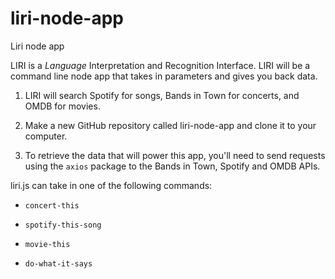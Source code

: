 # liri-node-app
Liri node app

LIRI is a _Language_ Interpretation and Recognition Interface. LIRI will be a command line node app that takes in parameters and gives you back data.

1. LIRI will search Spotify for songs, Bands in Town for concerts, and OMDB for movies.

2. Make a new GitHub repository called liri-node-app and clone it to your computer.

3. To retrieve the data that will power this app, you'll need to send requests using the `axios` package to the Bands in Town, Spotify and OMDB APIs.

 liri.js can take in one of the following commands:

* `concert-this`

* `spotify-this-song`

* `movie-this`

* `do-what-it-says`
